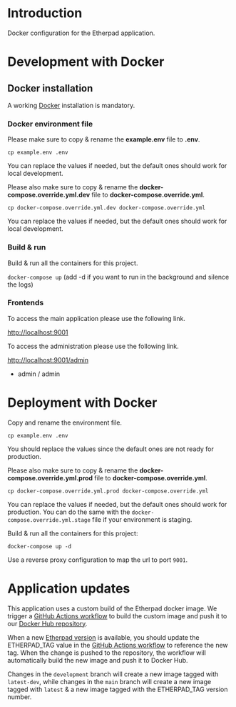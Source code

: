 # Introduction

Docker configuration for the Etherpad application.

# Development with Docker

## Docker installation

A working [Docker](https://docs.docker.com/engine/install/) installation is mandatory.

### Docker environment file

Please make sure to copy & rename the **example.env** file to **.env**.

``cp example.env .env``

You can replace the values if needed, but the default ones should work for local development.

Please also make sure to copy & rename the **docker-compose.override.yml.dev** file to **docker-compose.override.yml**.

`cp docker-compose.override.yml.dev docker-compose.override.yml`

You can replace the values if needed, but the default ones should work for local development.

### Build & run

Build & run all the containers for this project.

``docker-compose up`` (add -d if you want to run in the background and silence the logs)

### Frontends

To access the main application please use the following link.

[http://localhost:9001](http://localhost:9001)

To access the administration please use the following link.

[http://localhost:9001/admin](http://localhost:9001/admin)

+ admin / admin

# Deployment with Docker

Copy and rename the environment file.

``cp example.env .env``

You should replace the values since the default ones are not ready for production.

Please also make sure to copy & rename the **docker-compose.override.yml.prod** file to **docker-compose.override.yml**.

`cp docker-compose.override.yml.prod docker-compose.override.yml`

You can replace the values if needed, but the default ones should work for production. You can do the same with the `docker-compose.override.yml.stage` file if your environment is staging.

Build & run all the containers for this project:

`docker-compose up -d`

Use a reverse proxy configuration to map the url to port `9001`.

# Application updates

This application uses a custom build of the Etherpad docker image. We trigger a [GitHub Actions workflow](https://github.com/unil-lettres/etherpad/blob/main/.github/workflows/docker.yml) to build the custom image and push it to our [Docker Hub repository](https://hub.docker.com/repository/docker/unillett/etherpad/general).

When a new [Etherpad version](https://github.com/ether/etherpad-lite/tags) is available, you should update the ETHERPAD_TAG value in the [GitHub Actions workflow](https://github.com/unil-lettres/etherpad/blob/main/.github/workflows/docker.yml) to reference the new tag. When the change is pushed to the repository, the workflow will automatically build the new image and push it to Docker Hub.

Changes in the `development` branch will create a new image tagged with `latest-dev`, while changes in the `main` branch will create a new image tagged with `latest` & a new image tagged with the ETHERPAD_TAG version number.
